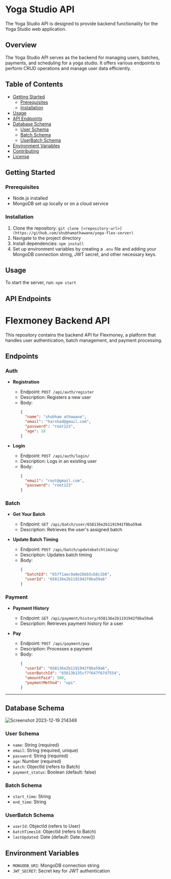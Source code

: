 # Yoga Studio API

The Yoga Studio API is designed to provide backend functionality for the Yoga Studio web application.

## Overview

The Yoga Studio API serves as the backend for managing users, batches, payments, and scheduling for a yoga studio. It offers various endpoints to perform CRUD operations and manage user data efficiently.

## Table of Contents

- [Getting Started](#getting-started)
  - [Prerequisites](#prerequisites)
  - [Installation](#installation)
- [Usage](#usage)
- [API Endpoints](#api-endpoints)
- [Database Schema](#database-schema)
  - [User Schema](#user-schema)
  - [Batch Schema](#batch-schema)
  - [UserBatch Schema](#userbatch-schema)
- [Environment Variables](#environment-variables)
- [Contributing](#contributing)
- [License](#license)

## Getting Started

### Prerequisites

- Node.js installed
- MongoDB set up locally or on a cloud service

### Installation

1. Clone the repository: `git clone [<repository-url>](https://github.com/shubhamathawane/yoga-flex-server)`
2. Navigate to the project directory
3. Install dependencies: `npm install`
4. Set up environment variables by creating a `.env` file and adding your MongoDB connection string, JWT secret, and other necessary keys.

## Usage

To start the server, run: `npm start`

## API Endpoints

# Flexmoney Backend API

This repository contains the backend API for Flexmoney, a platform that handles user authentication, batch management, and payment processing.

## Endpoints

### Auth

- **Registration**
  - Endpoint: `POST /api/auth/register`
  - Description: Registers a new user
  - Body:
    ```json
    {
      "name": "shubham athawane",
      "email": "harshad@gmail.com",
      "password": "root123",
      "age": 18
    }
    ```

- **Login**
  - Endpoint: `POST /api/auth/login/`
  - Description: Logs in an existing user
  - Body:
    ```json
    {
      "email": "root@gmail.com",
      "password": "root123"
    }
    ```

### Batch

- **Get Your Batch**
  - Endpoint: `GET /api/batch/user/658136e2b1191942f8ba59a6`
  - Description: Retrieves the user's assigned batch

- **Update Batch Timing**
  - Endpoint: `POST /api/batch/updatebatchtiming/`
  - Description: Updates batch timing
  - Body:
    ```json
    {
      "batchId": "657f1aec9a8e2bbb5cb8c2b8",
      "userId": "658136e2b1191942f8ba59a6"
    }
    ```

### Payment

- **Payment History**
  - Endpoint: `GET /api/payment/history/658136e2b1191942f8ba59a6`
  - Description: Retrieves payment history for a user

- **Pay**
  - Endpoint: `POST /api/payment/pay`
  - Description: Processes a payment
  - Body:
    ```json
    {
      "userId": "658136e2b1191942f8ba59a6",
      "userBatchId": "65813b135cf7f647f67d7554",
      "amountPaid": 500,
      "paymentMethod": "upi"
    }
    ```

---



## Database Schema
![Screenshot 2023-12-19 214348](https://github.com/shubhamathawane/yoga-flex-server/assets/67777638/b8bcc23d-0ef3-4740-a153-3f1809b68ec8)



### User Schema

- `name`: String (required)
- `email`: String (required, unique)
- `password`: String (required)
- `age`: Number (required)
- `batch`: ObjectId (refers to Batch)
- `payment_status`: Boolean (default: false)

### Batch Schema

- `start_time`: String
- `end_time`: String

### UserBatch Schema

- `userId`: ObjectId (refers to User)
- `batchTimesId`: ObjectId (refers to Batch)
- `lastUpdated`: Date (default: Date.now())

## Environment Variables

- `MONGODB_URI`: MongoDB connection string
- `JWT_SECRET`: Secret key for JWT authentication

